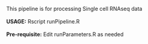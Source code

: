 This pipeline is for processing Single cell RNAseq data<br><br>
<b>USAGE:</b> Rscript runPipeline.R<br><br>
<b>Pre-requisite:</b> Edit runParameters.R as needed<br><br>

